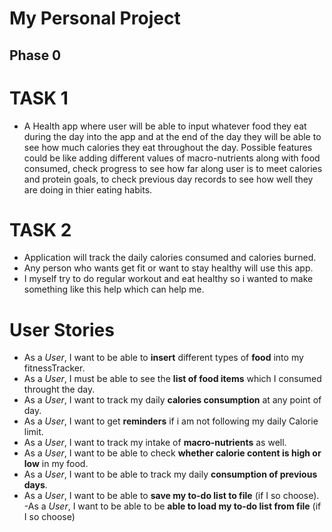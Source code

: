 # My Personal Project

## Phase 0
  
# TASK 1

- A Health app where user will be able to input whatever food they eat during the day into the app and at the end of the day they will be able to see how much calories they 
eat throughout the day. Possible features could be like adding different values of macro-nutrients along with food consumed, check progress to see how far along user is to meet calories and protein goals, to check previous day records to see how well they are doing in thier eating habits.

# TASK 2

- Application will track the daily calories consumed and calories burned.
- Any person who wants get fit or want to stay healthy will use this app.
- I myself try to do regular workout and eat healthy so i wanted to make something like this help which can help me.

# User Stories

- As a *User*, I want to be able to **insert** different types of **food** into my fitnessTracker.
- As a *User*, I must be able to see the **list of food items** which I consumed throught the day.
- As a *User*, I want to track my daily **calories consumption** at any point of day.
- As a *User*, I want to get **reminders** if i am not following my daily Calorie limit.
- As a *User*, I want to track my intake of **macro-nutrients** as well.
- As a *User*, I want to be able to check **whether calorie content is high or low** in my food.
- As a *User*, I want to be able to track my daily **consumption of previous days**.
- As a *User*, I want to be able to **save my to-do list to file** (if I so choose).
-As a *User*, I want to be able to be **able to load my to-do list from file** (if I so choose)